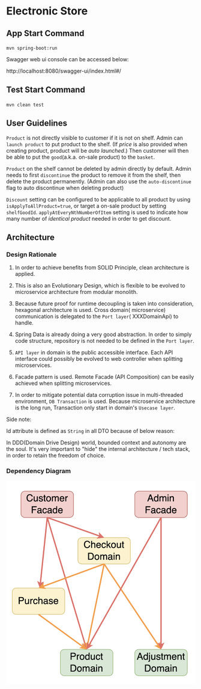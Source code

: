 # Electronic Store

## App Start Command

`mvn spring-boot:run`

Swagger web ui console can be accessed below:

http://localhost:8080/swagger-ui/index.html#/

## Test Start Command

`mvn clean test`

## User Guidelines

`Product` is not directly visible to customer if it is not on shelf. Admin can `launch product` to put product to the
shelf.
(If *price* is also provided when creating product, product will be *auto launched*.)
Then customer will then be able to put the `good`(a.k.a. on-sale product) to the `basket`.

`Product` on the shelf cannot be deleted by admin directly by default. Admin needs to first `discontinue` the product to
remove it from the shelf, then delete the product permanently.
(Admin can also use the `auto-discontinue` flag to auto discontinue when deleting product)

`Discount` setting can be configured to be applicable to all product by using `isApplyToAllProduct=true`, or target a
on-sale product by setting `shelfGoodId`.
`applyAtEveryNthNumberOfItem` setting is used to indicate how many number of *identical product* needed in order to get
discount.

## Architecture

### Design Rationale

1. In order to achieve benefits from SOLID Principle, clean architecture is applied.

2. This is also an Evolutionary Design, which is flexible to be evolved to microservice architecture from modular
   monolith.

3. Because future proof for runtime decoupling is taken into consideration, hexagonal architecture is used. Cross
   domain( microservice) communication is delegated to the `Port layer`( XXXDomainApi) to handle.

4. Spring Data is already doing a very good abstraction. In order to simply code structure, repository is not needed to
   be defined in the `Port layer`.

5. `API layer` in domain is the public accessible interface. Each API interface could possibly be evolved to web
   controller when splitting microservices.

6. Facade pattern is used. Remote Facade (API Composition) can be easily achieved when splitting microservices.

7. In order to mitigate potential data corruption issue in multi-threaded environment, `DB Transaction` is used. Because
   microservice architecture is the long run, Transaction only start in domain's `Usecase layer`.

Side note:

Id attribute is defined as `String` in all DTO because of below reason:

In DDD(Domain Drive Design) world, bounded context and autonomy are the soul. It's very important to "hide" the internal
architecture / tech stack, in order to retain the freedom of choice.

### Dependency Diagram

![dependency diagram](src/main/resources/docs/dependency_diagram.png "Dependency Diagram")